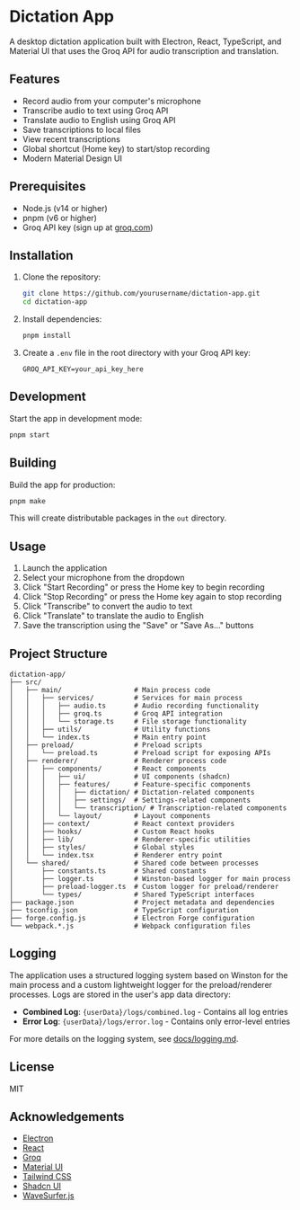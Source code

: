 # Dictation App

A desktop dictation application built with Electron, React, TypeScript, and Material UI that uses the Groq API for audio transcription and translation.

## Features

- Record audio from your computer's microphone
- Transcribe audio to text using Groq API
- Translate audio to English using Groq API
- Save transcriptions to local files
- View recent transcriptions
- Global shortcut (Home key) to start/stop recording
- Modern Material Design UI

## Prerequisites

- Node.js (v14 or higher)
- pnpm (v6 or higher)
- Groq API key (sign up at [groq.com](https://groq.com))

## Installation

1. Clone the repository:
   ```bash
   git clone https://github.com/yourusername/dictation-app.git
   cd dictation-app
   ```

2. Install dependencies:
   ```bash
   pnpm install
   ```

3. Create a `.env` file in the root directory with your Groq API key:
   ```
   GROQ_API_KEY=your_api_key_here
   ```

## Development

Start the app in development mode:

```bash
pnpm start
```

## Building

Build the app for production:

```bash
pnpm make
```

This will create distributable packages in the `out` directory.

## Usage

1. Launch the application
2. Select your microphone from the dropdown
3. Click "Start Recording" or press the Home key to begin recording
4. Click "Stop Recording" or press the Home key again to stop recording
5. Click "Transcribe" to convert the audio to text
6. Click "Translate" to translate the audio to English
7. Save the transcription using the "Save" or "Save As..." buttons

## Project Structure

```
dictation-app/
├── src/
│   ├── main/                  # Main process code
│   │   ├── services/          # Services for main process
│   │   │   ├── audio.ts       # Audio recording functionality
│   │   │   ├── groq.ts        # Groq API integration
│   │   │   └── storage.ts     # File storage functionality
│   │   ├── utils/             # Utility functions
│   │   └── index.ts           # Main entry point
│   ├── preload/               # Preload scripts
│   │   └── preload.ts         # Preload script for exposing APIs
│   ├── renderer/              # Renderer process code
│   │   ├── components/        # React components
│   │   │   ├── ui/            # UI components (shadcn)
│   │   │   ├── features/      # Feature-specific components
│   │   │   │   ├── dictation/ # Dictation-related components
│   │   │   │   ├── settings/  # Settings-related components
│   │   │   │   └── transcription/ # Transcription-related components
│   │   │   └── layout/        # Layout components
│   │   ├── context/           # React context providers
│   │   ├── hooks/             # Custom React hooks
│   │   ├── lib/               # Renderer-specific utilities
│   │   ├── styles/            # Global styles
│   │   └── index.tsx          # Renderer entry point
│   └── shared/                # Shared code between processes
│       ├── constants.ts       # Shared constants
│       ├── logger.ts          # Winston-based logger for main process
│       ├── preload-logger.ts  # Custom logger for preload/renderer
│       └── types/             # Shared TypeScript interfaces
├── package.json               # Project metadata and dependencies
├── tsconfig.json              # TypeScript configuration
├── forge.config.js            # Electron Forge configuration
└── webpack.*.js               # Webpack configuration files
```

## Logging

The application uses a structured logging system based on Winston for the main process and a custom lightweight logger for the preload/renderer processes. Logs are stored in the user's app data directory:

- **Combined Log**: `{userData}/logs/combined.log` - Contains all log entries
- **Error Log**: `{userData}/logs/error.log` - Contains only error-level entries

For more details on the logging system, see [docs/logging.md](docs/logging.md).

## License

MIT

## Acknowledgements

- [Electron](https://www.electronjs.org/)
- [React](https://reactjs.org/)
- [Groq](https://groq.com/)
- [Material UI](https://material-ui.com/)
- [Tailwind CSS](https://tailwindcss.com/)
- [Shadcn UI](https://ui.shadcn.com/)
- [WaveSurfer.js](https://wavesurfer-js.org/) 